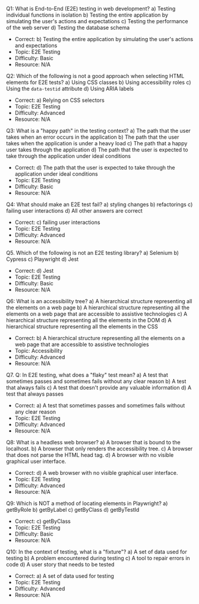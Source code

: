 Q1: What is End-to-End (E2E) testing in web development?
a) Testing individual functions in isolation
b) Testing the entire application by simulating the user's actions and expectations
c) Testing the performance of the web server
d) Testing the database schema
- Correct: b) Testing the entire application by simulating the user's actions and expectations
- Topic: E2E Testing
- Difficulty: Basic
- Resource: N/A

Q2: Which of the following is not a good approach when selecting HTML elements for E2E tests?
a) Using CSS classes
b) Using accessibility roles
c) Using the `data-testid` attribute
d) Using ARIA labels
- Correct: a) Relying on CSS selectors
- Topic: E2E Testing
- Difficulty: Advanced
- Resource: N/A

Q3: What is a "happy path" in the testing context?
a) The path that the user takes when an error occurs in the application
b) The path that the user takes when the application is under a heavy load
c) The path that a happy user takes through the application
d) The path that the user is expected to take through the application under ideal conditions
- Correct: d) The path that the user is expected to take through the application under ideal conditions
- Topic: E2E Testing
- Difficulty: Basic
- Resource: N/A

Q4: What should make an E2E test fail?
a) styling changes
b) refactorings
c) failing user interactions
d) All other answers are correct
- Correct: c) failing user interactions
- Topic: E2E Testing
- Difficulty: Advanced
- Resource: N/A

Q5. Which of the following is not an E2E testing library?
a) Selenium
b) Cypress
c) Playwright
d) Jest
- Correct: d) Jest
- Topic: E2E Testing
- Difficulty: Basic
- Resource: N/A

Q6: What is an accessibility tree?
a) A hierarchical structure representing all the elements on a web page
b) A hierarchical structure representing all the elements on a web page that are accessible to assistive technologies
c) A hierarchical structure representing all the elements in the DOM
d) A hierarchical structure representing all the elements in the CSS
- Correct: b) A hierarchical structure representing all the elements on a web page that are accessible to assistive technologies
- Topic: Accessibility
- Difficulty: Advanced
- Resource: N/A

Q7. Q: In E2E testing, what does a "flaky" test mean?
a) A test that sometimes passes and sometimes fails without any clear reason
b) A test that always fails
c) A test that doesn't provide any valuable information
d) A test that always passes
- Correct: a) A test that sometimes passes and sometimes fails without any clear reason
- Topic: E2E Testing
- Difficulty: Advanced
- Resource: N/A

Q8: What is a headless web browser?
a) A browser that is bound to the localhost.
b) A browser that only renders the accessibility tree.
c) A browser that does not parse the HTML head tag.
d) A browser with no visible graphical user interface.
- Correct: d) A web browser with no visible graphical user interface.
- Topic: E2E Testing
- Difficulty: Advanced
- Resource: N/A

Q9: Which is NOT a method of locating elements in Playwright?
a) getByRole
b) getByLabel
c) getByClass
d) getByTestId
- Correct: c) getByClass
- Topic: E2E Testing
- Difficulty: Basic
- Resource: N/A

Q10: In the context of testing, what is a "fixture"?
a) A set of data used for testing
b) A problem encountered during testing
c) A tool to repair errors in code
d) A user story that needs to be tested
- Correct: a) A set of data used for testing
- Topic: E2E Testing
- Difficulty: Advanced
- Resource: N/A